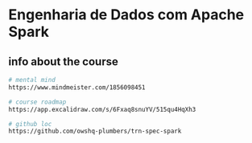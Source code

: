 # Engenharia de Dados com Apache Spark

## info about the course

```sh
# mental mind 
https://www.mindmeister.com/1856098451

# course roadmap
https://app.excalidraw.com/s/6Fxaq8snuYV/515qu4HqXh3

# github loc
https://github.com/owshq-plumbers/trn-spec-spark

```
